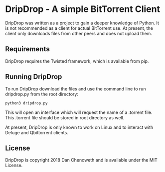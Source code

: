 # DripDrop - A simple BitTorrent Client

DripDrop was written as a project to gain a deeper knowledge of Python. It is not recommended as a client for actual BitTorrent use. At present, the client only downloads files from other peers and does not upload them.

## Requirements

DripDrop requires the Twisted framework, which is available from pip.

## Running DripDrop
To run DripDrop download the files and use the command line to run dripdrop.py from the root directory:

```
python3 dripdrop.py
```

This will open an interface which will request the name of a .torrent file. This .torrent file should be stored in root directory as well.

At present, DripDrop is only known to work on Linux and to interact with Deluge and Qbittorrent clients.

## License
DripDrop is copyright 2018 Dan Chenoweth and is available under the MIT License.

